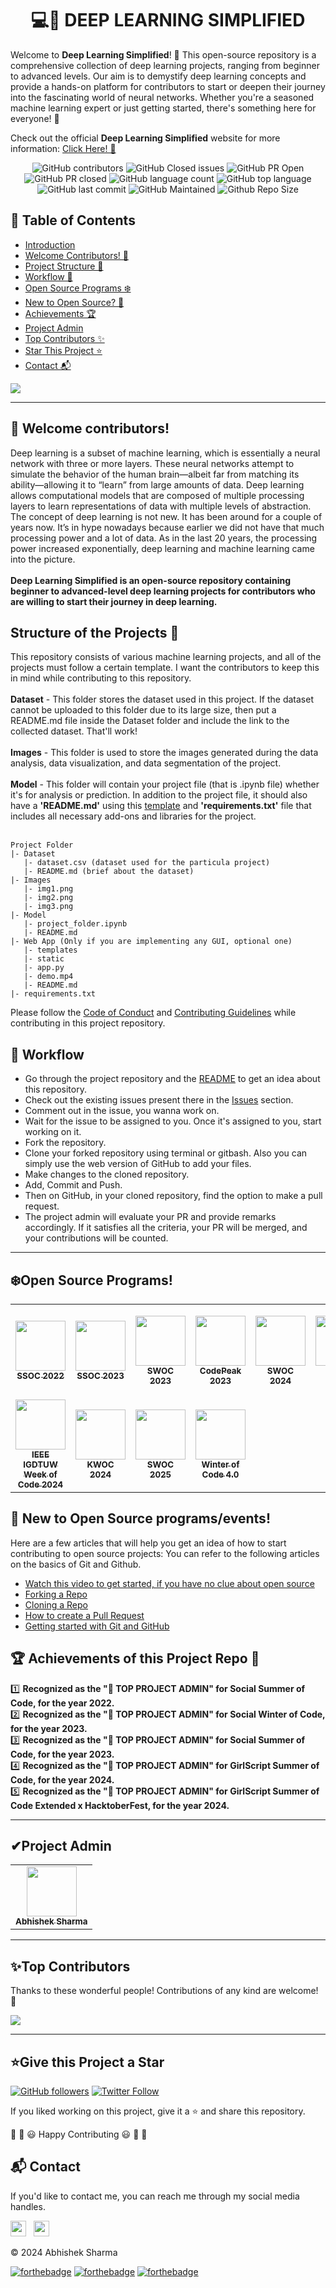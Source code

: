<div align="center">

# 💻🧠 DEEP LEARNING SIMPLIFIED

</div>

Welcome to **Deep Learning Simplified**! 🎉 This open-source repository is a comprehensive collection of deep learning projects, ranging from beginner to advanced levels. Our aim is to demystify deep learning concepts and provide a hands-on platform for contributors to start or deepen their journey into the fascinating world of neural networks. Whether you're a seasoned machine learning expert or just getting started, there's something here for everyone! 🚀

Check out the official **Deep Learning Simplified** website for more information: [Click Here! 🎯](https://tinyurl.com/deep-learning-simplified)

<div align="center">

![GitHub contributors](https://img.shields.io/github/contributors/abhisheks008/DL-Simplified?style=for-the-badge&color=blue)
![GitHub Closed issues](https://img.shields.io/github/issues-closed-raw/abhisheks008/DL-Simplified?style=for-the-badge&color=brightgreen)
![GitHub PR Open](https://img.shields.io/github/issues-pr/abhisheks008/DL-Simplified?style=for-the-badge&color=aqua)
![GitHub PR closed](https://img.shields.io/github/issues-pr-closed-raw/abhisheks008/DL-Simplified?style=for-the-badge&color=blue)
![GitHub language count](https://img.shields.io/github/languages/count/abhisheks008/DL-Simplified?style=for-the-badge&color=brightgreen)
![GitHub top language](https://img.shields.io/github/languages/top/abhisheks008/DL-Simplified?style=for-the-badge&color=aqua)
![GitHub last commit](https://img.shields.io/github/last-commit/abhisheks008/DL-Simplified?style=for-the-badge&color=blue)
![GitHub Maintained](https://img.shields.io/badge/Maintained%3F-yes-brightgreen.svg?style=for-the-badge)
![Github Repo Size](https://img.shields.io/github/repo-size/abhisheks008/DL-Simplified?style=for-the-badge&color=aqua)

</div>

## 📑 Table of Contents
- [Introduction](#-deep-learning-simplified)
- [Welcome Contributors! 🔴](#-welcome-contributors)
- [Project Structure 📝](#structure-of-the-projects-)
- [Workflow 🧮](#-workflow)
- [Open Source Programs ❄️](#️open-source-programs)
- [New to Open Source? 🤔](#-new-to-open-source-programsevents)
- [Achievements 🏆](#-achievements-of-this-project-repo-)
- [Project Admin](#project-admin)
- [Top Contributors ✨](#top-contributors)
- [Star This Project ⭐](#give-this-project-a-star)
- [Contact 📬](#contact)

![](https://github.com/World-of-ML/DL-Simplified/blob/main/.github/Assets/deep%20learning%20(2).png)

****************************************************
## 🔴 Welcome contributors!
Deep learning is a subset of machine learning, which is essentially a neural network with three or more layers. These neural networks attempt to simulate the behavior of the human brain—albeit far from matching its ability—allowing it to “learn” from large amounts of data. Deep learning allows computational models that are composed of multiple processing layers to learn representations of data with multiple levels of abstraction. The concept of deep learning is not new. It has been around for a couple of years now. It’s in hype nowadays because earlier we did not have that much processing power and a lot of data. As in the last 20 years, the processing power increased exponentially, deep learning and machine learning came into the picture. </br> </br>
**Deep Learning Simplified is an open-source repository containing beginner to advanced-level deep learning projects for contributors who are willing to start their journey in deep learning.**

## Structure of the Projects 📝
This repository consists of various machine learning projects, and all of the projects must follow a certain template. I want the contributors to keep this in mind while contributing to this repository. <br><br>
**Dataset** - This folder stores the dataset used in this project. If the dataset cannot be uploaded to this folder due to its large size, then put a README.md file inside the Dataset folder and include the link to the collected dataset. That'll work!<br><br>
**Images** - This folder is used to store the images generated during the data analysis, data visualization, and data segmentation of the project.<br><br>
**Model** - This folder will contain your project file (that is .ipynb file) whether it's for analysis or prediction. In addition to the project file, it should also have a **'README.md'** using this [template](https://github.com/abhisheks008/DL-Simplified/blob/main/.github/readme_template.md) and **'requirements.txt'** file that includes all necessary add-ons and libraries for the project.</br></br>

```
Project Folder
|- Dataset
   |- dataset.csv (dataset used for the particula project)
   |- README.md (brief about the dataset)
|- Images
   |- img1.png
   |- img2.png
   |- img3.png
|- Model
   |- project_folder.ipynb
   |- README.md
|- Web App (Only if you are implementing any GUI, optional one)
   |- templates
   |- static
   |- app.py
   |- demo.mp4
   |- README.md
|- requirements.txt
```

Please follow the [Code of Conduct](https://github.com/abhisheks008/DL-Simplified/blob/main/Code_of_conduct.md) and [Contributing Guidelines](https://github.com/abhisheks008/DL-Simplified/blob/main/CONTRIBUTING.md) while contributing in this project repository.

## 🧮 Workflow
- Go through the project repository and the [README](https://github.com/World-of-ML/DL-Simplified/blob/main/README.md) to get an idea about this repository.
- Check out the existing issues present there in the [Issues](https://github.com/World-of-ML/DL-Simplified/issues) section.
- Comment out in the issue, you wanna work on.
- Wait for the issue to be assigned to you. Once it's assigned to you, start working on it.
- Fork the repository.
- Clone your forked repository using terminal or gitbash. Also you can simply use the web version of GitHub to add your files.
- Make changes to the cloned repository.
- Add, Commit and Push.
- Then on GitHub, in your cloned repository, find the option to make a pull request.
- The project admin will evaluate your PR and provide remarks accordingly. If it satisfies all the criteria, your PR will be merged, and your contributions will be counted.


************************************************************
## ❄️Open Source Programs!
<table>
<tr>
  <td align="center">
<a href="https://ssoc.getsocialnow.co/#"><img width="80px" src="https://github.com/World-of-ML/DL-Simplified/assets/68724349/67bf9f12-3031-495d-a884-76c1c6437707" /><br /><sub><b>SSOC 2022</b></sub></a>
 </td>
  <td align="center">
<a href="https://hack2skill.com/hack/ssoc"><img width="80px" src="https://github.com/World-of-ML/DL-Simplified/assets/68724349/67bf9f12-3031-495d-a884-76c1c6437707"><br /><sub><b>SSOC 2023</b></sub></a>
 </td>
 <td align="center">
<a href="https://swoc.getsocialnow.co/"><img src="https://github.com/abhisheks008/DL-Simplified/blob/main/.github/Assets/Orange%20And%20Yellow%20Geometric%20Motivation%20Quote%20LinkedIn%20Post.png" width=80px height=80px /><br /><sub><b>SWOC 2023</b></sub></a>
 </td>
  <td align="center">
<a href="https://www.codepeak.tech/"><img src="https://github.com/World-of-ML/Play-With-Python/blob/main/Assets/Screenshot%202022-12-02%20190456.png" width=80px height=80px /><br /><sub><b>CodePeak 2023</b></sub></a>
 </td>
  <td align="center">
<a href="https://swoc.getsocialnow.co/"><img src="https://github.com/abhisheks008/DL-Simplified/blob/main/.github/Assets/Orange%20And%20Yellow%20Geometric%20Motivation%20Quote%20LinkedIn%20Post.png" width=80px height=80px /><br /><sub><b>SWOC 2024</b></sub></a>
 </td>
  <td align="center">
<a href="https://gssoc.girlscript.tech/"><img src="https://github.com/abhisheks008/DL-Simplified/blob/main/.github/Assets/gssoc24.png" width=80px height=80px /><br /><sub><b>GSSoC 2024</b></sub></a>
 </td>
  <td align="center">
<a href="https://hacktoberfest.com/"><img src="https://github.com/abhisheks008/DL-Simplified/blob/main/.github/Assets/gssocxhacktoberfest.png" width=80px height=80px /><br /><sub><b>GSSoC Extd<br>AND<br>HacktoberFest 2024</b></sub></a>
 </td>
</tr>
<tr>
   <td align="center">
<a href="https://ieee-igdtuw.github.io/IEEE-IGDTUW-Official-Website/"><img src="https://github.com/abhisheks008/DL-Simplified/blob/main/.github/Assets/ieee-igdtuw.png" width=80px height=80px /><br /><sub><b>IEEE IGDTUW</br>Week of Code 2024<br></b></sub></a>
 </td>
   <td align="center">
<a href="https://kwoc.kossiitkgp.org/"><img src="https://github.com/abhisheks008/DL-Simplified/blob/main/.github/Assets/koss.png" width=80px height=80px /><br /><sub><b>KWOC 2024</b></sub></a>
 </td>
  <td align="center">
<a href="https://www.socialwinterofcode.com/"><img src="https://github.com/abhisheks008/DL-Simplified/blob/main/.github/Assets/Orange%20And%20Yellow%20Geometric%20Motivation%20Quote%20LinkedIn%20Post.png" width=80px height=80px /><br /><sub><b>SWOC 2025<br></sub></a>
 </td>
   <td align="center">
<a href="https://winterofcode.tech/"><img src="https://github.com/abhisheks008/DL-Simplified/blob/main/.github/Assets/woc.png" width=80px height=80px /><br /><sub><b>Winter of Code 4.0<b></sub></a>
 </td>
</tr>
</table>

## 🤔 New to Open Source programs/events!
Here are a few articles that will help you get an idea of how to start contributing to open source projects:
You can refer to the following articles on the basics of Git and Github.
- [Watch this video to get started, if you have no clue about open source](https://youtu.be/SYtPC9tHYyQ)
- [Forking a Repo](https://help.github.com/en/github/getting-started-with-github/fork-a-repo)
- [Cloning a Repo](https://help.github.com/en/desktop/contributing-to-projects/creating-a-pull-request)
- [How to create a Pull Request](https://opensource.com/article/19/7/create-pull-request-github)
- [Getting started with Git and GitHub](https://towardsdatascience.com/getting-started-with-git-and-github-6fcd0f2d4ac6)


## 🏆 Achievements of this Project Repo 🎉
:one: **Recognized as the "🥇 TOP PROJECT ADMIN" for Social Summer of Code, for the year 2022.** </br>
:two: **Recognized as the "🥇 TOP PROJECT ADMIN" for Social Winter of Code, for the year 2023.** </br>
:three: **Recognized as the "🥇 TOP PROJECT ADMIN" for Social Summer of Code, for the year 2023.** </br>
4️⃣ **Recognized as the "🥇 TOP PROJECT ADMIN" for GirlScript Summer of Code, for the year 2024.** </br>
5️⃣ **Recognized as the "🥇 TOP PROJECT ADMIN" for GirlScript Summer of Code Extended x HacktoberFest, for the year 2024.** </br>

*************************************************************

<h2>✔Project Admin</h2>

<table>
  <tr>
<td align="center"><a href="https://github.com/abhisheks008"><img src="https://avatars.githubusercontent.com/u/68724349?v=4" width="80px;" alt=""/><br /><sub><b>Abhishek Sharma</b></sub></a></td>
  </tr>
</table>


****************************************************************
<h2>✨Top Contributors</h2>   

Thanks to these wonderful people! Contributions of any kind are welcome! 🚀

<!-- ALL-CONTRIBUTORS-LIST:START - Do not remove or modify this section -->
<!-- prettier-ignore-start -->
<!-- markdownlint-disable -->

<a href="https://github.com/abhisheks008/DL-Simplified/graphs/contributors">
  <img src="https://contrib.rocks/image?repo=abhisheks008/DL-Simplified" />
</a>

<!-- markdownlint-enable -->
<!-- prettier-ignore-end -->
<!-- ALL-CONTRIBUTORS-LIST:END -->

**************************************************************
<h2>⭐Give this Project a Star</h2>

[![GitHub followers](https://img.shields.io/github/followers/abhisheks008.svg?label=Follow%20@abhisheks008&style=social)](https://github.com/abhisheks008/)  [![Twitter Follow](https://img.shields.io/twitter/follow/abhishek_py3?style=social)](https://twitter.com/abhishek_py3)

If you liked working on this project, give it a ⭐ and share this repository.

🎉 🎊 😃 Happy Contributing 😃 🎊 🎉

<h2>📬 Contact</h2>

If you'd like to contact me, you can reach me through my social media handles.

<a href="https://twitter.com/abhishek_py3"><img src="https://seeklogo.com/images/T/twitter-icon-circle-blue-logo-0902F48837-seeklogo.com.png" width="25"></img></a>&nbsp;&nbsp; <a href="https://www.linkedin.com/in/abhishek-sharma-aa06a9183/"><img src="https://www.felberpr.com/wp-content/uploads/linkedin-logo.png" width="25"></img></a>


© 2024 Abhishek Sharma


[![forthebadge](https://forthebadge.com/images/badges/built-with-love.svg)](https://forthebadge.com) [![forthebadge](https://forthebadge.com/images/badges/built-by-developers.svg)](https://forthebadge.com) [![forthebadge](https://forthebadge.com/images/badges/built-with-swag.svg)](https://forthebadge.com) 
